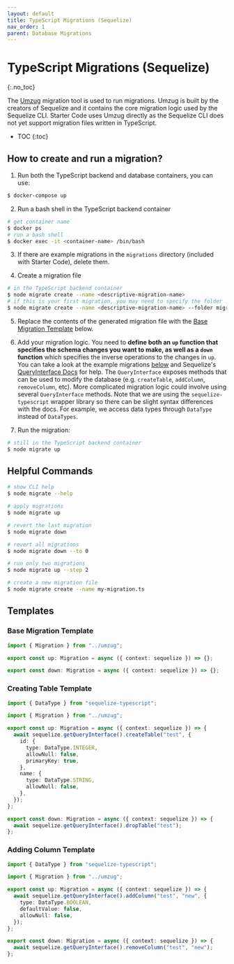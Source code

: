 ```yaml
---
layout: default
title: TypeScript Migrations (Sequelize)
nav_order: 1
parent: Database Migrations
---
```


# TypeScript Migrations (Sequelize)
{:.no_toc}

The [Umzug](https://github.com/sequelize/umzug) migration tool is used to run migrations. Umzug is built by the creators of Sequelize and it contains the core migration logic used by the Sequelize CLI. Starter Code uses Umzug directly as the Sequelize CLI does not yet support migration files written in TypeScript.

* TOC
{:toc}

## How to create and run a migration?

1. Run both the TypeScript backend and database containers, you can use:
```bash
$ docker-compose up
```

2. Run a bash shell in the TypeScript backend container
```bash
# get container name
$ docker ps
# run a bash shell
$ docker exec -it <container-name> /bin/bash
```

3. If there are example migrations in the `migrations` directory (included with Starter Code), delete them.

4. Create a migration file
```bash
# in the TypeScript backend container
$ node migrate create --name <descriptive-migration-name>
# if this is your first migration, you may need to specify the folder
$ node migrate create --name <descriptive-migration-name> --folder migrations
```

5. Replace the contents of the generated migration file with the [Base Migration Template](#base-migration-template) below.

6. Add your migration logic. You need to **define both an `up` function that specifies the schema changes you want to make, as well as a `down` function** which specifies the inverse operations to the changes in `up`. You can take a look at the example migrations [below](#templates) and Sequelize's [QueryInterface Docs](https://sequelize.org/master/manual/query-interface.html) for help. The `QueryInterface` exposes methods that can be used to modify the database (e.g. `createTable`, `addColumn`, `removeColumn`, etc). More complicated migration logic could involve using several `QueryInterface` methods. Note that we are using the `sequelize-typescript` wrapper library so there can be slight syntax differences with the docs. For example, we access data types through `DataType` instead of `DataTypes`.

7. Run the migration:
```bash
# still in the TypeScript backend container
$ node migrate up
```

## Helpful Commands
```bash
# show CLI help
$ node migrate --help

# apply migrations
$ node migrate up

# revert the last migration
$ node migrate down

# revert all migrations
$ node migrate down --to 0

# run only two migrations
$ node migrate up --step 2 

# create a new migration file
$ node migrate create --name my-migration.ts
```

## Templates

### Base Migration Template
```ts
import { Migration } from "../umzug";

export const up: Migration = async ({ context: sequelize }) => {};

export const down: Migration = async ({ context: sequelize }) => {};
```

### Creating Table Template
```ts
import { DataType } from "sequelize-typescript";

import { Migration } from "../umzug";

export const up: Migration = async ({ context: sequelize }) => {
  await sequelize.getQueryInterface().createTable("test", {
    id: {
      type: DataType.INTEGER,
      allowNull: false,
      primaryKey: true,
    },
    name: {
      type: DataType.STRING,
      allowNull: false,
    },
  });
};

export const down: Migration = async ({ context: sequelize }) => {
  await sequelize.getQueryInterface().dropTable("test");
};
```

### Adding Column Template
```ts
import { DataType } from "sequelize-typescript";

import { Migration } from "../umzug";

export const up: Migration = async ({ context: sequelize }) => {
  await sequelize.getQueryInterface().addColumn("test", "new", {
    type: DataType.BOOLEAN,
    defaultValue: false,
    allowNull: false,
  });
};

export const down: Migration = async ({ context: sequelize }) => {
  await sequelize.getQueryInterface().removeColumn("test", "new");
};
```
